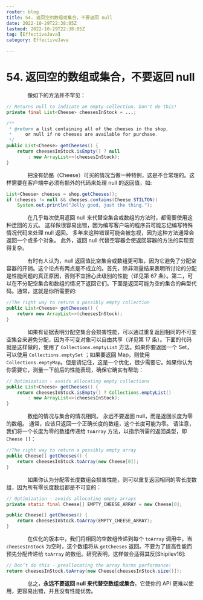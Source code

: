 ```yaml
---
router: blog
title: 54. 返回空的数组或集合，不要返回 null
date: 2022-10-29T22:38:05Z
lastmod: 2022-10-29T22:38:05Z
tag: [EffectiveJava]
category: EffectiveJava

---
```


# 54. 返回空的数组或集合，不要返回 null


　　　　像如下的方法并不罕见：

```java
// Returns null to indicate an empty collection. Don't do this!
private final List<Cheese> cheesesInStock = ...;

/**
 * @return a list containing all of the cheeses in the shop,
 *     or null if no cheeses are available for purchase.
 */
public List<Cheese> getCheeses() {
    return cheesesInStock.isEmpty() ? null
        : new ArrayList<>(cheesesInStock);
}
```

　　　　把没有奶酪（Cheese）可买的情况当做一种特例，这是不合常理的。这样需要在客户端中必须有额外的代码来处理 null 的返回值，如:

```java
List<Cheese> cheeses = shop.getCheeses();
if (cheeses != null && cheeses.contains(Cheese.STILTON))
    System.out.println("Jolly good, just the thing.");
```

　　　　在几乎每次使用返回 null 来代替空集合或数组的方法时，都需要使用这种迂回的方式。 这样做很容易出错，因为编写客户端的程序员可能忘记编写特殊情况代码来处理 null 返回。 多年来这种错误可能会被忽视，因为这种方法通常会返回一个或多个对象。 此外，返回 null 代替空容器会使返回容器的方法的实现变得复杂。

　　　　有时有人认为，null 返回值比空集合或数组更可取，因为它避免了分配空容器的开销。这个论点有两点是不成立的。首先，除非测量结果表明所讨论的分配是性能问题的真正原因，否则不宜担心此级别的性能（详见第 67 条）。第二，可以在不分配空集合和数组的情况下返回它们。下面是返回可能为空的集合的典型代码。通常，这就是你所需要的:

```java
//The right way to return a possibly empty collection
public List<Cheese> getCheeses() {
    return new ArrayList<>(cheesesInStock);
}
```

　　　　如果有证据表明分配空集合会损害性能，可以通过重复返回相同的不可变空集合来避免分配，因为不可变对象可以自由共享（详见第 17 条）。下面的代码就是这样做的，使用了 `Collections.emptyList` 方法。如果你要返回一个 Set，可以使用 `Collections.emptySet` ；如果要返回 Map，则使用 `Collections.emptyMap`。但是请记住，这是一个优化，很少需要它。如果你认为你需要它，测量一下前后的性能表现，确保它确实有帮助：

```java
// Optimization - avoids allocating empty collections
public List<Cheese> getCheeses() {
    return cheesesInStock.isEmpty() ? Collections.emptyList()
        : new ArrayList<>(cheesesInStock);
}
```

　　　　数组的情况与集合的情况相同。 永远不要返回 null，而是返回长度为零的数组。 通常，应该只返回一个正确长度的数组，这个长度可能为零。 请注意，我们将一个长度为零的数组传递给 `toArray` 方法，以指示所需的返回类型，即 `Cheese []`：

```java
//The right way to return a possibly empty array
public Cheese[] getCheeses() {
    return cheesesInStock.toArray(new Cheese[0]);
}
```

　　　　如果你认为分配零长度数组会损害性能，则可以重复返回相同的零长度数组，因为所有零长度数组都是不可变的：

```java
// Optimization - avoids allocating empty arrays
private static final Cheese[] EMPTY_CHEESE_ARRAY = new Cheese[0];

public Cheese[] getCheeses() {
    return cheesesInStock.toArray(EMPTY_CHEESE_ARRAY);
}
```

　　　　在优化的版本中，我们将相同的空数组传递到每个 `toArray` 调用中，当 `cheesesInStock` 为空时，这个数组将从 `getCheeses` 返回。不要为了提高性能而预先分配传递给 `toArray` 的数组。研究表明，这样做会适得其反[Shipilev16]:

```java
// Don’t do this - preallocating the array harms performance!
return cheesesInStock.toArray(new Cheese[cheesesInStock.size()]);
```

　　　　总之，**永远不要返回 null 来代替空数组或集合**。它使你的 API 更难以使用，更容易出错，并且没有性能优势。
